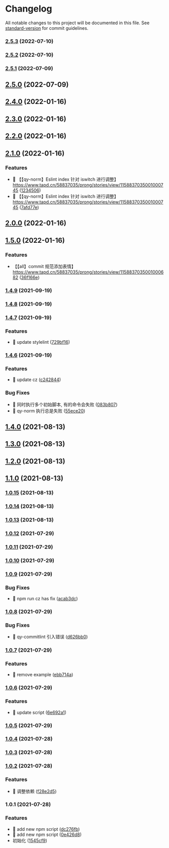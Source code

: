 # Changelog

All notable changes to this project will be documented in this file. See [standard-version](https://github.com/conventional-changelog/standard-version) for commit guidelines.

### [2.5.3](https://github.com/KunLunXu0-0/norm/compare/v2.5.2...v2.5.3) (2022-07-10)

### [2.5.2](https://github.com/KunLunXu0-0/norm/compare/v2.5.1...v2.5.2) (2022-07-10)

### [2.5.1](https://github.com/KunLunXu0-0/norm/compare/v2.5.0...v2.5.1) (2022-07-09)

## [2.5.0](https://github.com/KunLunXu0-0/norm/compare/v2.4.0...v2.5.0) (2022-07-09)

## [2.4.0](https://github.com/qianyin925/qy-norm/compare/v2.3.0...v2.4.0) (2022-01-16)

## [2.3.0](https://github.com/qianyin925/qy-norm/compare/v2.2.0...v2.3.0) (2022-01-16)

## [2.2.0](https://github.com/qianyin925/qy-norm/compare/v2.1.0...v2.2.0) (2022-01-16)

## [2.1.0](https://github.com/qianyin925/qy-norm/compare/v2.0.0...v2.1.0) (2022-01-16)


### Features

* 🎸 【【qy-norm】Eslint index 针对 iswitch 进行调整】 https://www.tapd.cn/58837035/prong/stories/view/1158837035001000745 ([1234506](https://github.com/qianyin925/qy-norm/commit/1234506270408d5ec5408ef3ffd5b092b61f5a74))
* 🎸 【【qy-norm】Eslint index 针对 iswitch 进行调整】 https://www.tapd.cn/58837035/prong/stories/view/1158837035001000745 ([7afd77e](https://github.com/qianyin925/qy-norm/commit/7afd77e8eeada06530197971d16f7fc273f8e3c5))

## [2.0.0](https://github.com/qianyin925/qy-norm/compare/v1.5.0...v2.0.0) (2022-01-16)

## [1.5.0](https://github.com/qianyin925/qy-norm/compare/v1.4.9...v1.5.0) (2022-01-16)


### Features

* 【【all】commit 规范添加表情】 https://www.tapd.cn/58837035/prong/stories/view/1158837035001000682 ([36f166e](https://github.com/qianyin925/qy-norm/commit/36f166ecc24d32b3f08b77647e68601408ae328c))

### [1.4.9](https://github.com/qianyin925/qy-norm/compare/v1.4.8...v1.4.9) (2021-09-19)

### [1.4.8](https://github.com/qianyin925/qy-norm/compare/v1.4.7...v1.4.8) (2021-09-19)

### [1.4.7](https://github.com/qianyin925/qy-norm/compare/v1.4.6...v1.4.7) (2021-09-19)


### Features

* 🎸 update stylelint ([729bf16](https://github.com/qianyin925/qy-norm/commit/729bf16af46361641fdd64586864b372f22a1af8))

### [1.4.6](https://github.com/qianyin925/qy-norm/compare/v1.4.0...v1.4.6) (2021-09-19)


### Features

* 🎸 update cz ([c242844](https://github.com/qianyin925/qy-norm/commit/c242844e6c99553374f8762c4f1a00239c7350a2))


### Bug Fixes

* 🐛 同时执行多个初始脚本, 有的命令会失败 ([083b807](https://github.com/qianyin925/qy-norm/commit/083b8079acde4b5510037451a345a9c4e1fd7666))
* 🐛 qy-norm 执行总是失败 ([55ece20](https://github.com/qianyin925/qy-norm/commit/55ece2062919e3011ccd4aff332a18c02babb719))

## [1.4.0](https://github.com/qianyin925/qy-norm/compare/v1.3.0...v1.4.0) (2021-08-13)

## [1.3.0](https://github.com/qianyin925/qy-norm/compare/v1.2.0...v1.3.0) (2021-08-13)

## [1.2.0](https://github.com/qianyin925/qy-norm/compare/v1.1.0...v1.2.0) (2021-08-13)

## [1.1.0](https://github.com/qianyin925/qy-norm/compare/v1.0.15...v1.1.0) (2021-08-13)

### [1.0.15](https://github.com/qianyin925/qy-norm/compare/v1.0.14...v1.0.15) (2021-08-13)

### [1.0.14](https://github.com/qianyin925/qy-norm/compare/v1.0.13...v1.0.14) (2021-08-13)

### [1.0.13](https://github.com/qianyin925/qy-norm/compare/v1.0.12...v1.0.13) (2021-08-13)

### [1.0.12](https://github.com/qianyin925/qy-norm/compare/v1.0.11...v1.0.12) (2021-07-29)

### [1.0.11](https://github.com/qianyin925/qy-norm/compare/v1.0.10...v1.0.11) (2021-07-29)

### [1.0.10](https://github.com/qianyin925/qy-norm/compare/v1.0.9...v1.0.10) (2021-07-29)

### [1.0.9](https://github.com/qianyin925/qy-norm/compare/v1.0.8...v1.0.9) (2021-07-29)


### Bug Fixes

* 🐛 npm run cz has fix ([acab3dc](https://github.com/qianyin925/qy-norm/commit/acab3dc801913366143e1f21f1cd61626ed3487a))

### [1.0.8](https://github.com/qianyin925/qy-norm/compare/v1.0.7...v1.0.8) (2021-07-29)


### Bug Fixes

* 🐛 qy-commitlint 引入错误 ([d626bb0](https://github.com/qianyin925/qy-norm/commit/d626bb0157cfa2337d291305e8103a75e6703ea1))

### [1.0.7](https://github.com/qianyin925/qy-norm/compare/v1.0.6...v1.0.7) (2021-07-29)


### Features

* 🎸 remove  example ([ebb714a](https://github.com/qianyin925/qy-norm/commit/ebb714a27abae051eab8e4dd0bf953c6297c4641))

### [1.0.6](https://github.com/qianyin925/qy-norm/compare/v1.0.5...v1.0.6) (2021-07-29)


### Features

* 🎸 update script ([6e692a1](https://github.com/qianyin925/qy-norm/commit/6e692a1023f44719a97c2ad252a2b25c32b661a5))

### [1.0.5](https://github.com/qianyin925/qy-norm/compare/v1.0.4...v1.0.5) (2021-07-29)

### [1.0.4](https://github.com/qianyin925/qy-norm/compare/v1.0.3...v1.0.4) (2021-07-28)

### [1.0.3](https://github.com/qianyin925/qy-norm/compare/v1.0.2...v1.0.3) (2021-07-28)

### [1.0.2](https://github.com/qianyin925/qy-norm/compare/v1.0.1...v1.0.2) (2021-07-28)


### Features

* 🎸 调整依赖 ([f28e2d5](https://github.com/qianyin925/qy-norm/commit/f28e2d56c99bec4a53d5d0057ec085f1dc3848ad))

### 1.0.1 (2021-07-28)


### Features

* 🎸 add new npm script ([dc276fb](https://github.com/qianyin925/qy-norm/commit/dc276fb6947d2bed93bb8974f6aaa5b009dcdfcf))
* 🎸 add new npm script ([0e426d8](https://github.com/qianyin925/qy-norm/commit/0e426d8ced1762d443b3a5f1b493011ea6221efc))
* 初始化 ([1545cf9](https://github.com/qianyin925/qy-norm/commit/1545cf9bca9045af9530942a729fc9938d96a427))
